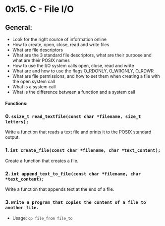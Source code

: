 # 0x15. C - File I/O

## General:
- Look for the right source of information online
- How to create, open, close, read and write files
- What are file descriptors
- What are the 3 standard file descriptors, what are their purpose and what are their POSIX names
- How to use the I/O system calls open, close, read and write
- What are and how to use the flags O_RDONLY, O_WRONLY, O_RDWR
- What are file permissions, and how to set them when creating a file with the open system call
- What is a system call
- What is the difference between a function and a system call

#### Functions:

### 0. `ssize_t read_textfile(const char *filename, size_t letters);`
Write a function that reads a text file and prints it to the POSIX standard output.

####

### 1. `int create_file(const char *filename, char *text_content);`
Create a function that creates a file.

####

### 2. `int append_text_to_file(const char *filename, char *text_content);`
Write a function that appends text at the end of a file.

####

### 3. `Write a program that copies the content of a file to another file.`
- Usage: `cp file_from file_to`
